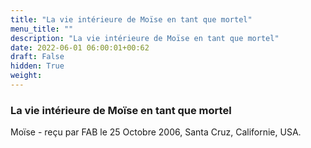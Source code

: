 ```yaml
---
title: "La vie intérieure de Moïse en tant que mortel"
menu_title: ""
description: "La vie intérieure de Moïse en tant que mortel"
date: 2022-06-01 06:00:01+00:62
draft: False
hidden: True
weight:
---
```

### La vie intérieure de Moïse en tant que mortel

Moïse - reçu par FAB le 25 Octobre 2006, Santa Cruz, Californie, USA.




